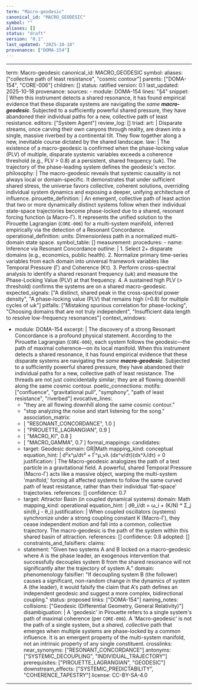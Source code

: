 ```yaml
---
term: "Macro-geodesic"
canonical_id: "MACRO_GEODESIC"
symbol: ""
aliases: []
status: "draft"
version: "0.1"
last_updated: "2025-10-18"
provenance: ["DOMA-154"]
---
```


---
term: Macro-geodesic
canonical_id: MACRO_GEODESIC
symbol: 
aliases: ["collective path of least resistance", "cosmic contour"]
parents: ["DOMA-154", "CORE-006"]
children: []
status: ratified
version: 0.1
last_updated: 2025-10-18
provenance:
  sources:
    - module: DOMA-154
      lines: "§4"
      snippet: |
        When this instrument detects a shared resonance, it has found empirical evidence that these disparate systems are navigating the *same **macro-geodesic***. Subjected to a sufficiently powerful shared pressure, they have abandoned their individual paths for a new, collective path of least resistance.
  editors: ["System Agent"]
  review_log: []
triad:
  art: |
    Disparate streams, once carving their own canyons through reality, are drawn into a single, massive riverbed by a continental tilt. They flow together along a new, inevitable course dictated by the shared landscape.
  law: |
    The existence of a macro-geodesic is confirmed when the phase-locking value (PLV) of multiple, disparate systemic variables exceeds a coherence threshold (e.g., PLV > 0.8) at a persistent, shared frequency (ωk). The trajectory of the phase-leading system defines the geodesic's vector.
  philosophy: |
    The macro-geodesic reveals that systemic causality is not always local or domain-specific. It demonstrates that under sufficient shared stress, the universe favors collective, coherent solutions, overriding individual system dynamics and exposing a deeper, unifying architecture of influence.
pirouette_definition: |
  An emergent, collective path of least action that two or more dynamically distinct systems follow when their individual state-space trajectories become phase-locked due to a shared, resonant forcing function (a Macro-Γ). It represents the unified solution to the Pirouette Lagrangian (`CORE-006`) for a multi-system manifold, inferred empirically via the detection of a Resonant Concordance.
operational_definition:
  units: Dimensionless path in a normalized multi-domain state space.
  symbol_table: []
  measurement:
    procedures:
      - name: Inference via Resonant Concordance
        outline: |
          1. Select 2+ disparate domains (e.g., economics, public health).
          2. Normalize primary time-series variables from each domain into universal framework variables like Temporal Pressure (Γ) and Coherence (Kτ).
          3. Perform cross-spectral analysis to identify a shared resonant frequency (ωk) and measure the Phase-Locking Value (PLV) at that frequency.
          4. A sustained high PLV (> threshold) confirms the systems are on a shared macro-geodesic.
        expected_signals: ["A distinct, shared peak in the cross-spectral power density", "A phase-locking value (PLV) that remains high (>0.8) for multiple cycles of ωk"]
        pitfalls: ["Mistaking spurious correlation for phase-locking", "Choosing domains that are not truly independent", "Insufficient data length to resolve low-frequency resonances"]
context_windows:
  - module: DOMA-154
    excerpt: |
      The discovery of a strong Resonant Concordance is a profound physical statement. According to the Pirouette Lagrangian (`CORE-006`), each system follows the geodesic—the path of maximal coherence—on its local manifold. When this instrument detects a shared resonance, it has found empirical evidence that these disparate systems are navigating the *same **macro-geodesic***. Subjected to a sufficiently powerful shared pressure, they have abandoned their individual paths for a new, collective path of least resistance. The threads are not just coincidentally similar; they are all flowing downhill along the same cosmic contour.
poetic_connections:
  motifs: ["confluence", "gravitational pull", "symphony", "path of least resistance", "riverbed"]
  evocative_lines:
    - "they are all flowing downhill along the same cosmic contour."
    - "stop analyzing the noise and start listening for the song."
  association_matrix:
    - [ "RESONANT_CONCORDANCE", 1.0 ]
    - [ "PIROUETTE_LAGRANGIAN", 0.9 ]
    - [ "MACRO_KI", 0.8 ]
    - [ "MACRO_GAMMA", 0.7 ]
formal_mappings:
  candidates:
    - target: Geodesic
      domain: GR|Math
      mapping_kind: conceptual
      equation_hint: |
        d²x^μ/dτ² + Γ^μ_νλ (dx^ν/dτ)(dx^λ/dτ) = 0
      justification: |
        The Macro-geodesic analogizes the path of a test particle in a gravitational field. A powerful, shared Temporal Pressure (Macro-Γ) acts like a massive object, warping the multi-system 'manifold,' forcing all affected systems to follow the same curved path of least resistance, rather than their individual 'flat-space' trajectories.
      references: []
      confidence: 0.7
    - target: Attractor Basin (in coupled dynamical systems)
      domain: Math
      mapping_kind: operational
      equation_hint: |
        dθ_i/dt = ω_i + (K/N) * Σ_j sin(θ_j - θ_i)
      justification: |
        When coupled oscillators (systems) synchronize under a strong coupling constant K (Macro-Γ), they cease independent motion and fall into a common, collective trajectory. The macro-geodesic is the path of the system within this shared basin of attraction.
      references: []
      confidence: 0.8
  adopted: []
constraints_and_falsifiers:
  claims:
    - statement: "Given two systems A and B locked on a macro-geodesic where A is the phase leader, an exogenous intervention that successfully decouples system B from the shared resonance will not significantly alter the trajectory of system A."
      domain: phenomenology
      falsifier: "If decoupling system B (the follower) causes a significant, non-random change in the dynamics of system A (the leader), it would falsify the claim that A's path defines an independent geodesic and suggest a more complex, bidirectional coupling."
      status: proposed
      links: ["DOMA-154"]
naming_notes:
  collisions: ["Geodesic (Differential Geometry, General Relativity)"]
  disambiguation: |
    A 'geodesic' in Pirouette refers to a single system's path of maximal coherence (per `CORE-006`). A 'Macro-geodesic' is not the path of a single system, but a *shared, collective* path that emerges when multiple systems are phase-locked by a common influence. It is an emergent property of the multi-system manifold, not an intrinsic property of any single constituent.
crosslinks:
  near_synonyms: ["RESONANT_CONCORDANCE"]
  antonyms: ["SYSTEMIC_DECOUPLING", "INDIVIDUAL_TRAJECTORY"]
  prerequisites: ["PIROUETTE_LAGRANGIAN", "GEODESIC"]
  downstream_effects: ["SYSTEMIC_PREDICTABILITY", "COHERENCE_TAPESTRY"]
license: CC-BY-SA-4.0
---